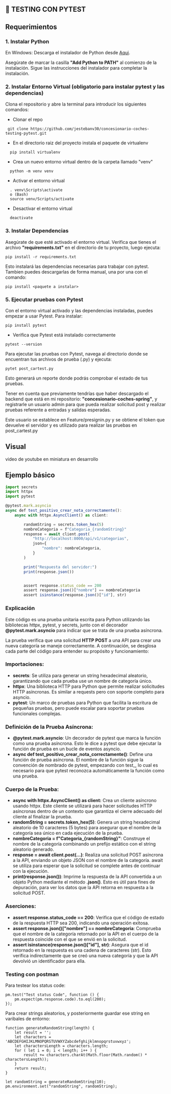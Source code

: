 ## 🚀 TESTING CON PYTEST

## Requerimientos

### 1. Instalar Python

En Windows: Descarga el instalador de Python desde [Aqui](https://www.python.org/downloads/windows/).

Asegúrate de marcar la casilla **"Add Python to PATH"** al comienzo de la instalación. Sigue las instrucciones del instalador para completar la instalación.

### 2. Instalar Entorno Virtual (obligatorio para instalar pytest y las dependencias)

Clona el repositorio y abre la terminal para introducir los siguientes comandos:

- Clonar el repo

` git clone https://github.com/jestebanv30/concesionario-coches-testing-pytest.git`

- En el directorio raiz del proyecto instala el paquete de virtualenv

```
  pip install virtualenv
```

- Crea un nuevo entorno virtual dentro de la carpeta llamado "venv"

```
  python -m venv venv
```

- Activar el entorno virtual

```
  . venv\Scripts\activate
  o (Bash)
  source venv/Scripts/activate
```

- Desactivar el entorno virtual

```
  deactivate
```

### 3. Instalar Dependencias

Asegúrate de que esté activado el entorno virtual. Verifica que tienes el archivo **"requirements.txt"** en el directorio de tu proyecto, luego ejecuta:

```
pip install -r requirements.txt

```

Esto instalará las dependencias necesarias para trabajar con pytest. Tambien puedes descargarlas de forma manual, una por una con el comando:

```
pip install <paquete a instalar>

```

### 5. Ejecutar pruebas con Pytest

Con el entorno virtual activado y las dependencias instaladas, puedes empezar a usar Pytest. Para instalar:

```
pip install pytest
```

- Verifica que Pytest está instalado correctamente

```
pytest --version
```

Para ejecutar las pruebas con Pytest, navega al directorio donde se encuentran tus archivos de prueba (.py) y ejecuta:

```
pytet post_cartest.py
```

Esto generará un reporte donde podrás comprobar el estado de tus pruebas.

Tener en cuenta que previamente tendrías que haber descargado el backend que está en mi repositorio: **"concesionario-coches-spring"**, y registrarle un usuario admin para que pueda realizar solicitud post y realizar pruebas referente a entradas y salidas esperadas.

Este usuario se establece en Feature/presignin.py y se obtiene el token que devuelve el servidor y es utilizado para realizar las pruebas en post_cartest.py

## Visual

video de youtube en miniatura en desarrollo

## Ejemplo básico

```javascript
import secrets
import httpx
import pytest

@pytest.mark.asyncio
async def test_positivo_crear_nota_correctamente():
    async with httpx.AsyncClient() as client:

        randomString = secrets.token_hex(5)
        nombreCategoria = f"Categoria_{randomString}"
        response = await client.post(
            "http://localhost:8000/api/v1/categorias",
            json={
                "nombre": nombreCategoria,
            }
        )

        print("Respuesta del servidor:")
        print(response.json())


        assert response.status_code == 200
        assert response.json()["nombre"] == nombreCategoria
        assert isinstance(response.json()["id"], str)
```

### Explicación

Este código es una prueba unitaria escrita para Python utilizando las bibliotecas httpx, pytest, y secrets, junto con el decorador **@pytest.mark.asyncio** para indicar que se trata de una prueba asíncrona.

La prueba verifica que una solicitud **HTTP POST** a una API para crear una nueva categoría se maneje correctamente. A continuación, se desglosa cada parte del código para entender su propósito y funcionamiento:

### Importaciones:

- **secrets**: Se utiliza para generar un string hexadecimal aleatorio, garantizando que cada prueba use un nombre de categoría único.
- **httpx**: Una biblioteca HTTP para Python que permite realizar solicitudes HTTP asíncronas. Es similar a requests pero con soporte completo para asyncio.
- **pytest**: Un marco de pruebas para Python que facilita la escritura de pequeñas pruebas, pero puede escalar para soportar pruebas funcionales complejas.

### Definición de la Prueba Asíncrona:

- **@pytest.mark.asyncio**: Un decorador de pytest que marca la función como una prueba asíncrona. Esto le dice a pytest que debe ejecutar la función de prueba en un bucle de eventos asyncio.
- **async def test_positivo_crear_nota_correctamente()**: Define una función de prueba asíncrona. El nombre de la función sigue la convención de nombrado de pytest, empezando con test\_, lo cual es necesario para que pytest reconozca automáticamente la función como una prueba.

### Cuerpo de la Prueba:

- **async with httpx.AsyncClient() as client:** Crea un cliente asíncrono usando httpx. Este cliente se utilizará para hacer solicitudes HTTP asíncronas dentro de un contexto que garantiza el cierre adecuado del cliente al finalizar la prueba.
- **randomString = secrets.token_hex(5)**: Genera un string hexadecimal aleatorio de 10 caracteres (5 bytes) para asegurar que el nombre de la categoría sea único en cada ejecución de la prueba.
- **nombreCategoria = f"Categoria\_{randomString}"**: Construye el nombre de la categoría combinando un prefijo estático con el string aleatorio generado.
- **response = await client.post(...)**: Realiza una solicitud POST asíncrona a la API, enviando un objeto JSON con el nombre de la categoría. await se utiliza para esperar que la solicitud se complete antes de continuar con la ejecución.
- **print(response.json())**: Imprime la respuesta de la API convertida a un objeto Python mediante el método **.json()**. Esto es útil para fines de depuración, para ver los datos que la API retorna en respuesta a la solicitud POST.

### Aserciones:

- **assert response.status_code == 200**: Verifica que el código de estado de la respuesta HTTP sea 200, indicando una operación exitosa.
- **assert response.json()["nombre"] == nombreCategoria**: Comprueba que el nombre de la categoría retornado por la API en el cuerpo de la respuesta coincide con el que se envió en la solicitud.
- **assert isinstance(response.json()["id"], str)**: Asegura que el id retornado en la respuesta es una cadena de caracteres (str). Esto verifica indirectamente que se creó una nueva categoría y que la API devolvió un identificador para ella.

### Testing con postman

Para testear los status code:

```
pm.test("Test status Code", function () {
    pm.expect(pm.response.code).to.eql(200);
});
```

Para crear strings aleatorios, y posteriormente guardar ese string en varibales de entorno:

```
function generateRandomString(length) {
    let result = '';
    let characters = 'ABCDEFGHIJKLMNOPQRSTUVWXYZabcdefghijklmnopqrstuvwxyz';
    let charactersLength = characters.length;
    for ( let i = 0; i < length; i++ ) {
        result += characters.charAt(Math.floor(Math.random() * charactersLength));
    }
    return result;
}

let randomString = generateRandomString(10);
pm.environment.set("randomString", randomString);

```
